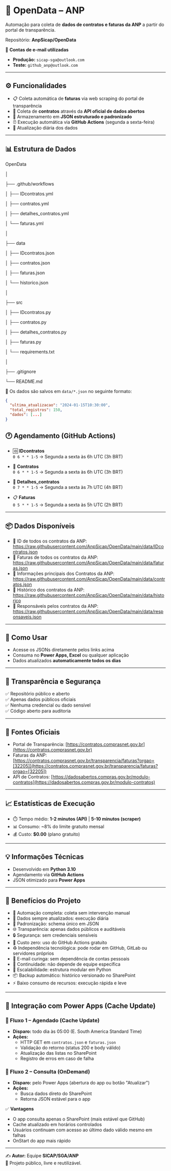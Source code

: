 # 🏢 OpenData – ANP

Automação para coleta de **dados de contratos e faturas da ANP** a partir do portal de transparência.  

Repositório: **AnpSicap/OpenData**  

📧 **Contas de e-mail utilizadas**  
- **Produção:** `sicap-sga@outlook.com`  
- **Teste:** `github_anp@outlook.com`  

---

## ⚙️ Funcionalidades

- 📋 Coleta automática de **faturas** via web scraping do portal de transparência  
- 📄 Coleta de **contratos** através da **API oficial de dados abertos**  
- 💾 Armazenamento em **JSON estruturado e padronizado**  
- ⏰ Execução automática via **GitHub Actions** (segunda a sexta-feira)  
- 🔄 Atualização diária dos dados  

---

## 📊 Estrutura de Dados

OpenData

│

├── .github/workflows

│ ├── IDcontratos.yml

│ ├── contratos.yml

│ ├── detalhes_contratos.yml

│ └── faturas.yml

│

├── data

│ ├── IDcontratos.json

│ ├── contratos.json

│ ├── faturas.json

│ └── historico.json

│

├── src

│ ├── IDcontratos.py

│ ├── contratos.py

│ ├── detalhes_contratos.py

│ ├── faturas.py

│ └── requirements.txt

│

├── .gitignore

└── README.md




📂 Os dados são salvos em `data/*.json` no seguinte formato:

```json
{
  "ultima_atualizacao": "2024-01-15T10:30:00",
  "total_registros": 150,
  "dados": [...]
}

````

## 🕐 Agendamento (GitHub Actions)

- 🆔 **IDcontratos**  
  `0 6 * * 1-5` → Segunda a sexta às 6h UTC (3h BRT)  

- 📄 **Contratos**  
  `0 6 * * 1-5` → Segunda a sexta às 6h UTC (3h BRT)  

- 📑 **Detalhes_contratos**  
  `0 7 * * 1-5` → Segunda a sexta às 7h UTC (4h BRT)  

- 📋 **Faturas**  
  `0 5 * * 1-5` → Segunda a sexta às 5h UTC (2h BRT)  

---

## 📦 Dados Disponíveis

- 📌 ID de todos os contratos da ANP: https://raw.githubusercontent.com/AnpSicap/OpenData/main/data/IDcontratos.json
- 📌 Faturas de todos os contratos da ANP: https://raw.githubusercontent.com/AnpSicap/OpenData/main/data/faturas.json
- 📌 Informações principais dos Contratos da ANP: https://raw.githubusercontent.com/AnpSicap/OpenData/main/data/contratos.json
- 📌 Histórico dos contratos da ANP: https://raw.githubusercontent.com/AnpSicap/OpenData/main/data/historico
- 📌 Responsáveis pelos contratos da ANP: https://raw.githubusercontent.com/AnpSicap/OpenData/main/data/responsaveis.json


---

## 🚀 Como Usar

- Acesse os JSONs diretamente pelos links acima  
- Consuma no **Power Apps, Excel** ou qualquer aplicação  
- Dados atualizados **automaticamente todos os dias**  

---

## 🔐 Transparência e Segurança

✅ Repositório público e aberto  
✅ Apenas dados públicos oficiais  
✅ Nenhuma credencial ou dado sensível  
✅ Código aberto para auditoria  

---

## 🔗 Fontes Oficiais

- Portal de Transparência: [https://contratos.comprasnet.gov.br](https://contratos.comprasnet.gov.br)  
- Faturas da ANP: [https://contratos.comprasnet.gov.br/transparencia/faturas?orgao=[32205]](https://contratos.comprasnet.gov.br/transparencia/faturas?orgao=[32205])  
- API de Contratos: [https://dadosabertos.compras.gov.br/modulo-contratos](https://dadosabertos.compras.gov.br/modulo-contratos)  

---

## 📈 Estatísticas de Execução

- ⏱️ Tempo médio: **1-2 minutos (API)** | **5-10 minutos (scraper)**  
- 📊 Consumo: ~8% do limite gratuito mensal  
- 💰 Custo: **$0.00** (plano gratuito)  

---

## 💡 Informações Técnicas

- Desenvolvido em **Python 3.10**  
- Agendamento via **GitHub Actions**  
- JSON otimizado para **Power Apps**  

---

## 🎯 Benefícios do Projeto

- 🔄 Automação completa: coleta sem intervenção manual  
- 📅 Dados sempre atualizados: execução diária  
- 📐 Padronização: schema único em JSON  
- 🌐 Transparência: apenas dados públicos e auditáveis  
- 🔒 Segurança: sem credenciais sensíveis  
- 💸 Custo zero: uso do GitHub Actions gratuito  
- ♻️ Independência tecnológica: pode rodar em GitHub, GitLab ou servidores próprios  
- 📂 E-mail curinga: sem dependência de contas pessoais  
- 👥 Continuidade: não depende de equipe específica  
- 🔗 Escalabilidade: estrutura modular em Python  
- 📦 Backup automático: histórico versionado no SharePoint  
- ⚡ Baixo consumo de recursos: execução rápida e leve  

---

## 🔄 Integração com Power Apps (Cache Update)

### 🔄 Fluxo 1 – Agendado (Cache Update)

- **Disparo:** todo dia às 05:00 (E. South America Standard Time)  
- **Ações:**  
  - HTTP GET em `contratos.json` e `faturas.json`  
  - Validação do retorno (status 200 e body válido)  
  - Atualização das listas no SharePoint  
  - Registro de erros em caso de falha  

### 🔎 Fluxo 2 – Consulta (OnDemand)

- **Disparo:** pelo Power Apps (abertura do app ou botão "Atualizar")  
- **Ações:**  
  - Busca dados direto do SharePoint  
  - Retorna JSON estável para o app  

✅ **Vantagens**  
- O app consulta apenas o SharePoint (mais estável que GitHub)  
- Cache atualizado em horários controlados  
- Usuários continuam com acesso ao último dado válido mesmo em falhas  
- OnStart do app mais rápido  

---

✍️ **Autor:** Equipe **SICAP/SGA/ANP**  
📌 Projeto público, livre e reutilizável.



